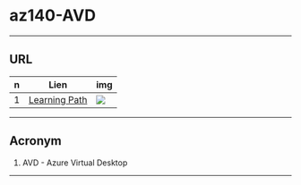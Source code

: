 # az140-AVD

---

## URL
|n|Lien|img|
|-|----|---|
|1|[Learning Path](https://learn.microsoft.com/en-us/training/browse/?terms=az-140)|<img src="https://i.imgur.com/QLpRbvC.png">|

---

## Acronym
1. AVD - Azure Virtual Desktop

---

 ##
